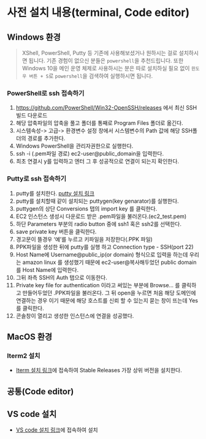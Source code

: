 # 사전 설치 내용(terminal, Code editor)

## Windows 환경

> XShell, PowerShell, Putty 등 기존에 사용해보셨거나 원하시는 걸로 설치하시면 됩니다. 기존 경험이 없으신 분들은 `powershell`을 추천드립니다. 또한 Windows 10을 메인 운영 체제로 사용하시는 분은 따로 설치하실 필요 없이 `윈도우 버튼 + S`로 `powershell`을 검색하여 실행하시면 됩니다.

### PowerShell로 ssh 접속하기
1. https://github.com/PowerShell/Win32-OpenSSH/releases  에서 최신 SSH 빌드 다운로드
2. 해당 압축파일의 압축을 풀고 폴더를 통째로 Program Files 폴더로 옮긴다.
3. 시스템속성-> 고급-> 환경변수 설정 창에서 시스템변수의 Path 값에 해당 SSH폴더의
경로를 추가한다.
4. Windows PowerShell을 관리자권한으로 실행한다.
5. ssh -i (.pem파일 경로) ec2-user@public_domain을 입력한다.
6. 최초 연결시 y를 입력하고 엔터 그 후 성공적으로 연결이 되는지 확인한다.

### Putty로 ssh 접속하기
1. putty를 설치한다. [putty 설치 링크](https://www.putty.org/)
2. putty를 설치할때 같이 설치되는 puttygen(key genarator)를 실행한다.
3. puttygen의 상단 Conversions 탭의 import key 를 클릭한다.
4. EC2 인스턴스 생성시 다운로드 받은 .pem파일을 불러온다.(ec2_test.pem)
5. 하단 Parameters 부분의 radio button 중에 ssh1 혹은 ssh2를 선택한다.
6. save private key 버튼을 클릭한다.
7. 경고문이 뜰경우 ‘예’를 누르고 키파일을 저장한다(.PPK 파일)
8. PPK파일을 생성한 뒤에 putty를 실행 하고 Connection type - SSH(port 22)
9. Host Name에 Username@public_ip(or domain) 형식으로 입력을 하는데 우리는
amazon linux 를 생성했기 때문에 ec2-user@복사해두었던 public domain 를 Host
Name에 입력한다.
10. 그뒤 좌측 SSH의 Auth 탭으로 이동한다.
11. Private key file for authentication 이라고 써있는 부분에 Browse... 를 클릭하고
만들어두었던 .PPK파일을 불러온다. 그 뒤 open을 누르면 처음 해당 도메인에
연결하는 경우 이기 때문에 해당 호스트를 신뢰 할 수 있는지 묻는 창이 뜨는데 Yes를
클릭한다.
12. 콘솔창이 열리고 생성한 인스턴스에 연결을 성공했다.

## MacOS 환경
### Iterm2 설치
- [Iterm 설치 링크](https://www.iterm2.com/downloads.html)에 접속하여 Stable Releases 가장 상위 버전을 설치한다.

## 공통(Code editor)
## VS code 설치
- [VS code 설치 링크](https://code.visualstudio.com/)에 접속하여 설치